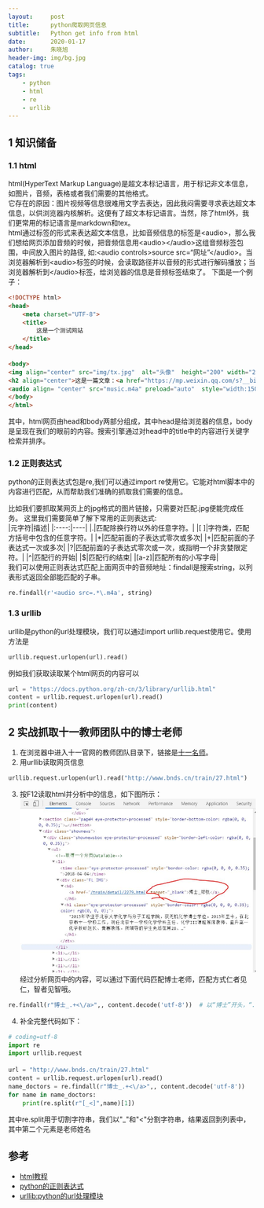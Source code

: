 ```yaml
---
layout:     post
title:      python爬取网页信息
subtitle:   Python get info from html
date:       2020-01-17
author:     朱晓旭
header-img: img/bg.jpg
catalog: true
tags:
    - python
    - html
    - re
    - urllib	
---
```

## 1 知识储备
### 1.1 html
html(HyperText Markup Language)是超文本标记语言，用于标记非文本信息，如图片，音频，表格或者我们需要的其他格式。          
它存在的原因：图片视频等信息很难用文字去表达，因此我闷需要寻求表达超文本信息，以供浏览器内核解析。这便有了超文本标记语言。当然，除了html外，我们更常用的标记语言是markdown和tex。         
html通过标签的形式来表达超文本信息，比如音频信息的标签是\<audio\>，那么我们想给网页添加音频的时候，把音频信息用\<audio\>\</audio\>这组音频标签包围，中间放入图片的路径,
如:\<audio controls\>source src=“网址”\</audio\>。当浏览器解析到\<audio\>标签的时候，会读取路径并以音频的形式进行解码播放；当浏览器解析到\</audio\>标签，给浏览器的信息是音频标签结束了。
下面是一个例子：

```html   
<!DOCTYPE html>
<head>
	<meta charset="UTF-8">
	<title>
		这是一个测试网站
	</title>
</head>

<body>
<img align="center" src="img/tx.jpg"  alt="头像"  height="200" width="200" />
<h2 align="center">这是一篇文章：<a href="https://mp.weixin.qq.com/s?__biz=MzI2MjI3MzE4OA==&mid=2247483779&idx=1&sn=58b0034c1b5a86cd121e4ee7a8bf5612&exportkey=A66P5D%2B02gnm%2FcI5NcB2eGc%3D&pass_ticket=V3uRg6x%2Brkdqhkeuuv%2FQCF9YD4LtY%2FXWZif2Lj4I%2F9mDNxFItosV6aMLEv0DZEwE" align="middle">这是十九世纪的浪漫</a></h2></br>
<audio align= "center" src="music.m4a" preload="auto"  style="width:1500px; " controls autoplay></audio> </br>
</body>
</html>
```   

其中，html网页由head和body两部分组成，其中head是给浏览器的信息，body是呈现在我们的眼前的内容。搜索引擎通过对head中的title中的内容进行关键字检索并排序。

###	1.2 正则表达式
python的正则表达式包是re,我们可以通过import re使用它。它能对html脚本中的内容进行匹配，从而帮助我们准确的抓取我们需要的信息。

比如我们要抓取某网页上的jpg格式的图片链接，只需要对匹配.jpg便能完成任务。
这里我们需要简单了解下常用的正则表达式:   
|元字符|描述|
|:----:|----|
|.|匹配除换行符以外的任意字符。|
|[ ]|字符类，匹配方括号中包含的任意字符。|
|*|匹配前面的子表达式零次或多次|
|+|匹配前面的子表达式一次或多次|
|?|匹配前面的子表达式零次或一次，或指明一个非贪婪限定符。|
|^|匹配行的开始|
|$|匹配行的结束|
|[a-z]|匹配所有的小写字母|    
我们可以使用正则表达式匹配上面网页中的音频地址：findall是搜索string，以列表形式返回全部能匹配的子串。
```python
re.findall(r'<audio src=.*\.m4a', string) 
```

###	1.3 urllib
urllib是python的url处理模块，我们可以通过import urllib.request使用它。使用方法是
```python
urllib.request.urlopen(url).read()
```
例如我们获取读取某个html网页的内容可以
```python
url = "https://docs.python.org/zh-cn/3/library/urllib.html"
content = urllib.request.urlopen(url).read()
print(content)
```

## 2 实战抓取十一教师团队中的博士老师
1. 在浏览器中进入十一官网的教师团队目录下，链接是[十一名师](http://www.bnds.cn/train/27.html)。
2. 用urllib读取网页信息
```python
urllib.request.urlopen(url).read("http://www.bnds.cn/train/27.html")
```
3. 按F12读取html并分析中的信息，如下图所示：
![teacthers](/img/teacthers.JPG)
经过分析网页中的内容，可以通过下面代码匹配博士老师，匹配方式仁者见仁，智者见智哦。
```python
re.findall(r"博士_.+<\/a>",, content.decode('utf-8'))  # 以“博士”开头，“.” 匹配任意字符，“+” 表示匹配一个字或者多个字，“<\/a>”结尾
```
4. 补全完整代码如下：

```python
# coding=utf-8
import re                         
import urllib.request                               

url = "http://www.bnds.cn/train/27.html"            
content = urllib.request.urlopen(url).read()		
name_doctors = re.findall(r"博士_.+<\/a>",, content.decode('utf-8'))	
for name in name_doctors:  							
	print(re.split(r"[_<]",name)[1])				
```

其中re.split用于切割字符串，我们以"_"和"<"分割字符串，结果返回到列表中，其中第二个元素是老师姓名




## 参考
- [html教程](https://www.runoob.com/html/html-tutorial.html)
- [python的正则表达式](https://docs.python.org/zh-cn/3/library/re.html)
- [urllib:python的url处理模块](https://docs.python.org/zh-cn/3/library/urllib.html)
